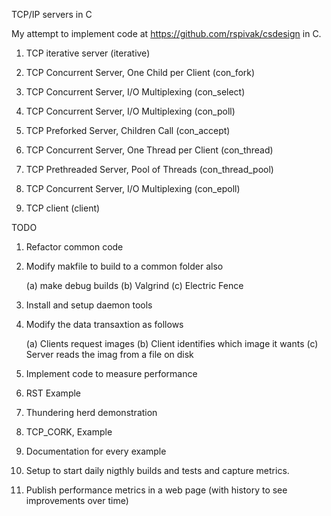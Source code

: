 TCP/IP servers in C

My attempt to implement code at https://github.com/rspivak/csdesign in C.

1. TCP iterative server (iterative)

2. TCP Concurrent Server, One Child per Client (con_fork)
 
3. TCP Concurrent Server, I/O Multiplexing (con_select)
 
4. TCP Concurrent Server, I/O Multiplexing (con_poll)

5. TCP Preforked Server, Children Call (con_accept)

6. TCP Concurrent Server, One Thread per Client (con_thread)

7. TCP Prethreaded Server, Pool of Threads (con_thread_pool)

8. TCP Concurrent Server, I/O Multiplexing (con_epoll)

9. TCP client (client)

TODO

 1. Refactor common code

 2. Modify makfile to build to a common folder also

     (a) make debug builds
     (b) Valgrind
     (c) Electric Fence
 
 3. Install and setup daemon tools

 4. Modify the data transaxtion as follows

     (a) Clients request images 
     (b) Client identifies which image it wants
     (c) Server reads the imag from a file on disk

 5. Implement code to measure performance

 6. RST Example

 7. Thundering herd demonstration

 8. TCP_CORK, Example  

 9. Documentation for every example

10. Setup to start daily nigthly builds and tests and capture metrics.

11. Publish performance metrics in a web page (with history to see improvements over time)
